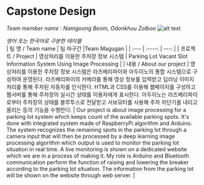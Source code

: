 # Capstone Design


*Team member name : Namgoong Beom, Odonkhuu Zolboo*
![alt text](https://github.com/tombeom/magugan/blob/main/TeamMemberProfile.png)

*영어 또는 한국어로 구분한 테이블* <br>
| 팀 명 / Team name    | 팀 마구간 |Team Magugan     |
| :---        |    :----:   |          ---: |
| 프로젝트 / Project | 영상처리를 이용한 주차장 정보 시스템       | Parking Lot Vacant Slot Information System Using Image Processing |
| 내용 / About our project   | 영상처리를 이용한 주차장 정보 시스템은 라즈베리파이와 아두이노의 통합 시스템으로 구성하여 운영된다. 라즈베리파이의 카메라를 통해 영상 정보를 입력받고 딥러닝 이미지 처리를 통해 주차된 자동차를 인식한다. HTML과 CSS를 이용해 웹페이지를 구성하고 웹서버를 통해 주차장의 실시간 상태를 이용자에게 표시한다. 아두이노는 라즈베리파이로부터 주차장의 상태를 블루투스로 전달받고 서보모터를 사용해 주차 차단기를 내리고 올리는 등의 기능을 수행한다. | Our project is about image processing for a parking lot system which keeps count of the available parking spots. It's done with integrated system made of RaspberryPi algorithm and Arduino. The system recognizes the remaining spots in the parking lot through a camera input that will then be processed by a deep learning image processing algorithm which output is used to monitor the parking lot situation in real time. A live monitoring is shown on a dedicated website which we are in a process of making it. My role is Arduino and Bluetooth communication perform the function of raising and lowering the breaker according to the parking lot situation. The information from the parking lot will be shown on the website through web server. |
